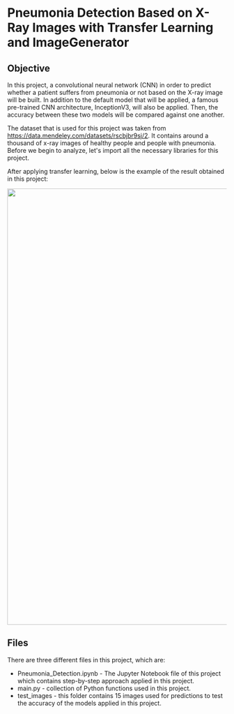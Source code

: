 # Pneumonia Detection Based on X-Ray Images with Transfer Learning and ImageGenerator

## Objective
In this project, a convolutional neural network (CNN) in order to predict whether a patient suffers from pneumonia or not based on the X-ray image will be built. In addition to the default model that will be applied, a famous pre-trained CNN architecture, InceptionV3, will also be applied. Then, the accuracy between these two models will be compared against one another.

The dataset that is used for this project was taken from https://data.mendeley.com/datasets/rscbjbr9sj/2. It contains around a thousand of x-ray images of healthy people and people with pneumonia. Before we begin to analyze, let's import all the necessary libraries for this project.

After applying transfer learning, below is the example of the result obtained in this project:

<p align="center">
  <img width="800" height="1000" src="https://github.com/marcellusruben/Data_Science_Personal_Project/blob/master/Pneumonia_Detection_Using%20_Transfer_Learning/pneumonia_predict.jpeg">
</p>


## Files

There are three different files in this project, which are:

- Pneumonia_Detection.ipynb - The Jupyter Notebook file of this project which contains step-by-step approach applied in this project.
- main.py - collection of Python functions used in this project.
- test_images - this folder contains 15 images used for predictions to test the accuracy of the models applied in this project.
